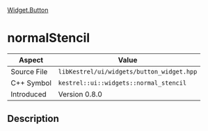 [Widget.Button](index)
# normalStencil
| Aspect | Value |
| --- | --- |
| Source File | `libKestrel/ui/widgets/button_widget.hpp` |
| C++ Symbol | `kestrel::ui::widgets::normal_stencil` |
| Introduced | Version 0.8.0 |
## Description

